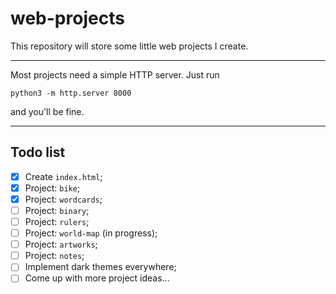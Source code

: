 # web-projects

This repository will store some little web projects I create.

<hr>

Most projects need a simple HTTP server. Just run

```python3 -m http.server 8000```

and you'll be fine.

<hr>

## Todo list

- [x] Create `index.html`;
- [x] Project: `bike`;
- [x] Project: `wordcards`;
- [ ] Project: `binary`;
- [ ] Project: `rulers`;
- [ ] Project: `world-map` (in progress);
- [ ] Project: `artworks`;
- [ ] Project: `notes`;
- [ ] Implement dark themes everywhere;
- [ ] Come up with more project ideas...
